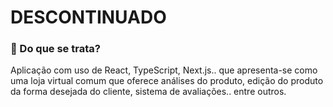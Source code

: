 # DESCONTINUADO

### 💭 Do que se trata?

  Aplicação com uso de React, TypeScript, Next.js.. que apresenta-se como uma loja virtual comum que oferece análises do produto, edição do produto da forma desejada do cliente, sistema de avaliações.. entre outros.
  
